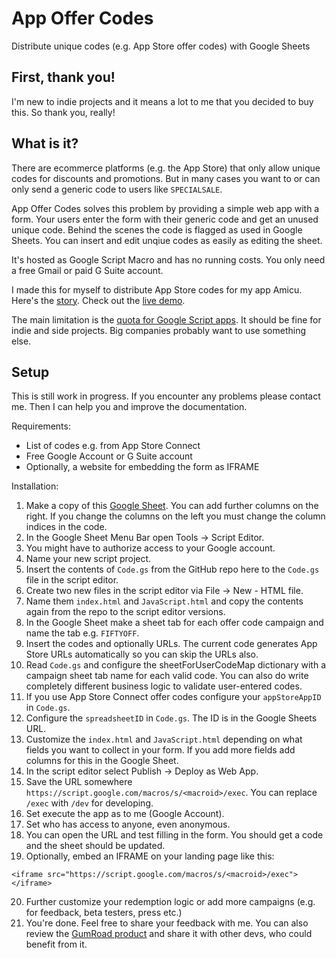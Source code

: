 # App Offer Codes
Distribute unique codes (e.g. App Store offer codes) with Google Sheets

## First, thank you!
I'm new to indie projects and it means a lot to me that you decided to buy this. So thank you, really!

## What is it?
There are ecommerce platforms (e.g. the App Store) that only allow unique codes for discounts and promotions. But in many cases you want to or can only send a generic code to users like `SPECIALSALE`.

App Offer Codes solves this problem by providing a simple web app with a form. Your users enter the form with their generic code and get an unused unique code. Behind the scenes the code is flagged as used in Google Sheets. You can insert and edit unqiue codes as easily as editing the sheet.

It's hosted as Google Script Macro and has no running costs. You only need a free Gmail or paid G Suite account.

I made this for myself to distribute App Store codes for my app Amicu. Here's the [story](https://kaioelfke.de/offercodes/). Check out the [live demo](https://script.google.com/macros/s/AKfycbzg9HfBLk6DXdlgjvxPfU-b4buRUEnMbdle2Q_H7_I/exec).

The main limitation is the [quota for Google Script apps](https://developers.google.com/apps-script/guides/services/quotas). It should be fine for indie and side projects. Big companies probably want to use something else.

## Setup

This is still work in progress. If you encounter any problems please contact me. Then I can help you and improve the documentation.

Requirements:

- List of codes e.g. from App Store Connect
- Free Google Account or G Suite account
- Optionally, a website for embedding the form as IFRAME

Installation:

1. Make a copy of this [Google Sheet](https://docs.google.com/spreadsheets/d/1Jxmg2pWiJsFXdGMBe24O3mt6o8MYG9aiW28SVZQnemA/). You can add further columns on the right. If you change the columns on the left you must change the column indices in the code.
2. In the Google Sheet Menu Bar open Tools -> Script Editor.
3. You might have to authorize access to your Google account.
4. Name your new script project.
5. Insert the contents of `Code.gs` from the GitHub repo here to the `Code.gs` file in the script editor.
6. Create two new files in the script editor via File -> New - HTML file.
7. Name them `index.html` and `JavaScript.html` and copy the contents again from the repo to the script editor versions.
8. In the Google Sheet make a sheet tab for each offer code campaign and name the tab e.g. `FIFTYOFF`.
9. Insert the codes and optionally URLs. The current code generates App Store URLs automatically so you can skip the URLs also.
10. Read `Code.gs` and configure the sheetForUserCodeMap dictionary with a campaign sheet tab name for each valid code. You can also do write completely different business logic to validate user-entered codes.
11. If you use App Store Connect offer codes configure your `appStoreAppID` in `Code.gs`.
12. Configure the `spreadsheetID` in `Code.gs`. The ID is in the Google Sheets URL.
13. Customize the `index.html` and `JavaScript.html` depending on what fields you want to collect in your form. If you add more fields add columns for this in the Google Sheet.
14. In the script editor select Publish -> Deploy as Web App.
15. Save the URL somewhere `https://script.google.com/macros/s/<macroid>/exec`. You can replace `/exec` with `/dev` for developing.
16. Set execute the app as to me (Google Account).
17. Set who has access to anyone, even anonymous.
18. You can open the URL and test filling in the form. You should get a code and the sheet should be updated.
19. Optionally, embed an IFRAME on your landing page like this:

```
<iframe src="https://script.google.com/macros/s/<macroid>/exec"></iframe>
```

20. Further customize your redemption logic or add more campaigns (e.g. for feedback, beta testers, press etc.)
21. You're done. Feel free to share your feedback with me. You can also review the [GumRoad product](https://gum.co/unique-codes-with-sheets) and share it with other devs, who could benefit from it.

